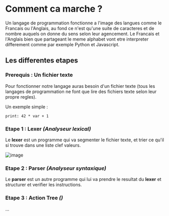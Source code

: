 # Comment ca marche ?
Un langage de programmation fonctionne a l'image des langues comme le Francais ou l'Anglais, au fond ce n'est qu'une suite de caracteres et de nombre auquels on donne du sens selon leur agencement.
Le Francais et l'Anglais bien que partageant le meme alphabet vont etre interpreter differement comme par exemple Python et Javascript.

## Les differentes etapes

### Prerequis : Un fichier texte
Pour fonctionner notre langage auras besoin d'un fichier texte (tous les langages de programmation ne font que lire des fichiers texte selon leur propre regles).   

Un exemple simple :
```
print: 42 * var + 1
``` 


### Etape 1 : **Lexer** _(Analyseur lexical)_
Le **lexer** est un programme qui va segmenter le fichier texte, et trier ce qu'il si trouve dans une liste clef valeurs.

![image](https://github.com/titiPrince/LanguageCreation/assets/53018497/e279a354-00e2-486e-896b-27b88e364063)

   
### Etape 2 : **Parser** _(Analyseur syntaxique)_
Le **parser** est un autre programme qui lui va prendre le resultat du **lexer** et structurer et verifier les instructions.
   
### Etape 3 : **Action Tree** _()_
...
